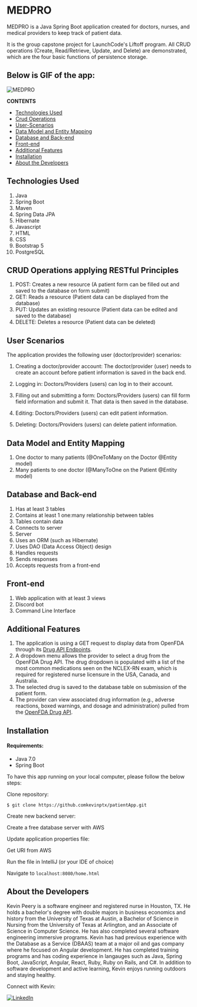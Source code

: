 # MEDPRO 

MEDPRO is a Java Spring Boot application created for doctors, nurses, and medical providers to keep track of patient data.

It is the group capstone project for LaunchCode's Liftoff program. All CRUD operations (Create, Read/Retrieve, Update, and Delete) are demonstrated, which are the four basic functions of persistence storage. 

## Below is GIF of the app:

![MEDPRO]()

**CONTENTS**

- [Technologies Used](#technologies-used)
- [Crud Operations](#CRUD-operations-applying-rESTful-principles)
- [User-Scenarios](#User-Scenarios)
- [Data Model and Entity Mapping](#data-model-and-entity-mapping)
- [Database and Back-end](#Database-and-Back-end)
- [Front-end](#Front-end)
- [Additional Features](#Additional-Features)
- [Installation](#installation)
- [About the Developers](#about-the-developers)


## Technologies Used

1. Java
2. Spring Boot
3. Maven
4. Spring Data JPA
5. Hibernate
6. Javascript
7. HTML
8. CSS
9. Bootstrap 5
10. PostgreSQL

## CRUD Operations applying RESTful Principles
1. POST: Creates a new resource (A patient form can be filled out and saved to the database on form submit)
2. GET: Reads a resource (Patient data can be displayed from the database)
3. PUT: Updates an existing resource (Patient data can be edited and saved to the database)
4. DELETE: Deletes a resource (Patient data can be deleted)

## User Scenarios
The application provides the following user (doctor/provider) scenarios:

1. Creating a doctor/provider account: The doctor/provider (user) needs to create an account before patient information is saved in the back end.

2. Logging in: Doctors/Providers (users) can log in to their account.

3. Filling out and submitting a form: Doctors/Providers (users) can fill form field information and submit it. That data is then saved in the database.

4. Editing: Doctors/Providers (users) can edit patient information.

5. Deleting: Doctors/Providers (users) can delete patient information.

## Data Model and Entity Mapping

1. One doctor to many patients (@OneToMany on the Doctor @Entity model)
2. Many patients to one doctor (@ManyToOne on the Patient @Entity model)  
  
## Database and Back-end
1. Has at least 3 tables
2. Contains at least 1 one:many relationship between tables
3. Tables contain data
4. Connects to server
5. Server
6. Uses an ORM (such as Hibernate)
7. Uses DAO (Data Access Object) design
8. Handles requests
9. Sends responses
10. Accepts requests from a front-end

## Front-end
1. Web application with at least 3 views
2. Discord bot
3. Command Line Interface

## Additional Features
1.  The application is using a GET request to display data from OpenFDA through its [Drug API Endpoints](https://open.fda.gov/apis/drug/ "OpenFDA Drug API Endpoints").
  2. A dropdown menu allows the provider to select a drug from the OpenFDA Drug API. The drug dropdown is populated with a list of the most common medications seen on the NCLEX-RN exam, which is required for registered nurse licensure in the USA, Canada, and Australia.
  3. The selected drug is saved to the database table on submission of the patient form.
4. The provider can view associated drug information (e.g., adverse reactions, boxed warnings, and dosage and administration) pulled from the [OpenFDA Drug API](https://open.fda.gov/apis/drug/ "OpenFDA Drug API").

## Installation

#### Requirements:

- Java 7.0
- Spring Boot

To have this app running on your local computer, please follow the below steps:

Clone repository:

```
$ git clone https://github.comkevinptx/patientApp.git
```

Create new backend server:

Create a free database server with AWS


Update application properties file:

Get URI from AWS


Run the file in IntelliJ (or your IDE of choice)


Navigate to `localhost:8080/home.html`

## About the Developers

Kevin Peery is a software engineer and registered nurse in Houston, TX. He holds a bachelor's degree with double majors in business economics and history from the University of Texas at Austin, a Bachelor of Science in Nursing from the University of Texas at Arlington, and an Associate of Science in Computer Science. He has also completed several software engineering immersive programs. Kevin has had previous experience with the Database as a Service (DBAAS) team at a major oil and gas company where he focused on Angular development. He has completed training programs and has coding experience in langauges such as Java, Spring Boot, JavaScript, Angular, React, Ruby, Ruby on Rails, and C#. In addition to software development and active learning, Kevin enjoys running outdoors and staying healthy.

Connect with Kevin: 
<p><a href="https://www.linkedin.com/in/kevin-peery/">
  <img
    alt="LinkedIn"
    src="https://img.shields.io/badge/linkedin-%230077B5.svg?style=for-the-badge&logo=linkedin&logoColor=white"
  />
</a>
</p>

